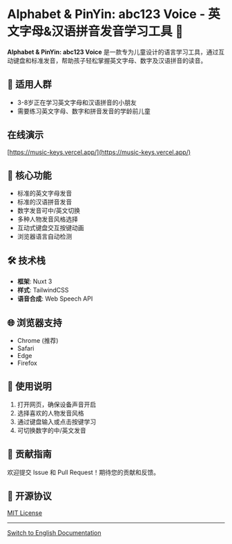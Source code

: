 # Alphabet & PinYin: abc123 Voice - 英文字母&汉语拼音发音学习工具 🎯

**Alphabet & PinYin: abc123 Voice** 是一款专为儿童设计的语言学习工具，通过互动键盘和标准发音，帮助孩子轻松掌握英文字母、数字及汉语拼音的读音。

## 👶 适用人群

- 3-8岁正在学习英文字母和汉语拼音的小朋友
- 需要练习英文字母、数字和拼音发音的学龄前儿童

## 在线演示

[https://music-keys.vercel.app/](https://music-keys.vercel.app/)

## 🌟 核心功能

- 标准的英文字母发音
- 标准的汉语拼音发音
- 数字发音可中/英文切换
- 多种人物发音风格选择
- 互动式键盘交互按键动画
- 浏览器语言自动检测

## 🛠️ 技术栈

- **框架**: Nuxt 3
- **样式**: TailwindCSS
- **语音合成**: Web Speech API

## 🌐 浏览器支持

- Chrome (推荐)
- Safari
- Edge
- Firefox

## 📝 使用说明

1. 打开网页，确保设备声音开启
2. 选择喜欢的人物发音风格
3. 通过键盘输入或点击按键学习
4. 可切换数字的中/英文发音

## 🤝 贡献指南

欢迎提交 Issue 和 Pull Request！期待您的贡献和反馈。

## 📄 开源协议

[MIT License](LICENSE)

---

[Switch to English Documentation](README.md)